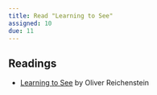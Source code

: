 ```yaml
---
title: Read "Learning to See"
assigned: 10
due: 11
---
```


Readings
--------

- [Learning to See](https://ia.net/topics/learning-to-see) by Oliver Reichenstein
